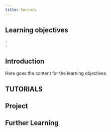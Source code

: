 ```yaml
---
title: Sensors
---
```


## Learning objectives
    - 
    -
## Introduction
Here goes the content for the learning objectives

## TUTORIALS
  

## Project

## Further Learning